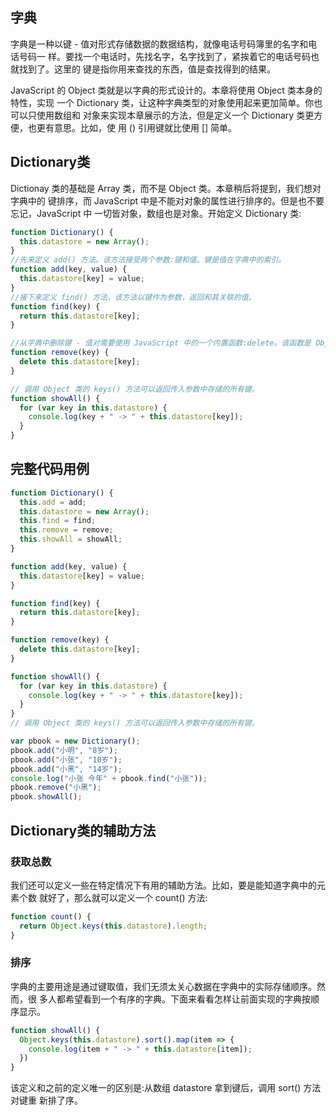 ## 字典
字典是一种以键 - 值对形式存储数据的数据结构，就像电话号码簿里的名字和电话号码一 样。要找一个电话时，先找名字，名字找到了，紧挨着它的电话号码也就找到了。这里的 键是指你用来查找的东西，值是查找得到的结果。  

JavaScript 的 Object 类就是以字典的形式设计的。本章将使用 Object 类本身的特性，实现 一个 Dictionary 类，让这种字典类型的对象使用起来更加简单。你也可以只使用数组和 对象来实现本章展示的方法，但是定义一个 Dictionary 类更方便，也更有意思。比如，使 用 () 引用键就比使用 [] 简单。  
## Dictionary类
Dictionay 类的基础是 Array 类，而不是 Object 类。本章稍后将提到，我们想对字典中的 键排序，而 JavaScript 中是不能对对象的属性进行排序的。但是也不要忘记，JavaScript 中 一切皆对象，数组也是对象。开始定义 Dictionary 类:  
```js
function Dictionary() {
  this.datastore = new Array();
}
//先来定义 add() 方法。该方法接受两个参数:键和值。键是值在字典中的索引。
function add(key, value) {
  this.datastore[key] = value;
}
//接下来定义 find() 方法，该方法以键作为参数，返回和其关联的值。
function find(key) {
  return this.datastore[key];
}

//从字典中删除键 - 值对需要使用 JavaScript 中的一个内置函数:delete。该函数是 Object 类的一部分，使用对键的引用作为参数。该函数同时删掉键和与其关联的值。
function remove(key) {
  delete this.datastore[key];
}

// 调用 Object 类的 keys() 方法可以返回传入参数中存储的所有键。
function showAll() {
  for (var key in this.datastore) {
    console.log(key + " -> " + this.datastore[key]);
  }
}

```
## 完整代码用例
```js
function Dictionary() {
  this.add = add;
  this.datastore = new Array();
  this.find = find;
  this.remove = remove;
  this.showAll = showAll;
}

function add(key, value) {
  this.datastore[key] = value;
}

function find(key) {
  return this.datastore[key];
}

function remove(key) {
  delete this.datastore[key];
}

function showAll() {
  for (var key in this.datastore) {
    console.log(key + " -> " + this.datastore[key]);
  }
}
// 调用 Object 类的 keys() 方法可以返回传入参数中存储的所有键。

var pbook = new Dictionary();
pbook.add("小明", "8岁");
pbook.add("小张", "10岁");
pbook.add("小黑", "14岁");
console.log("小张 今年" + pbook.find("小张"));
pbook.remove("小黑");
pbook.showAll();
```
## Dictionary类的辅助方法
### 获取总数
我们还可以定义一些在特定情况下有用的辅助方法。比如，要是能知道字典中的元素个数
就好了，那么就可以定义一个 count() 方法:
```js
function count() {
  return Object.keys(this.datastore).length;
}
```
### 排序
字典的主要用途是通过键取值，我们无须太关心数据在字典中的实际存储顺序。然而，很
多人都希望看到一个有序的字典。下面来看看怎样让前面实现的字典按顺序显示。
```js
function showAll() {
  Object.keys(this.datastore).sort().map(item => {
    console.log(item + " -> " + this.datastore[item]);
  })
}
```
该定义和之前的定义唯一的区别是:从数组 datastore 拿到键后，调用 sort() 方法对键重 新排了序。



